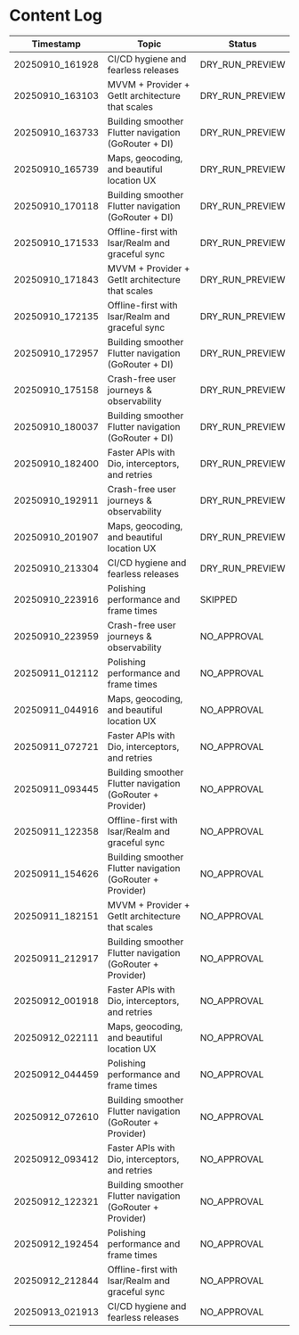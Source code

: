 # Content Log

| Timestamp | Topic | Status |
|---|---|---|
| 20250910_161928 | CI/CD hygiene and fearless releases | DRY_RUN_PREVIEW |
| 20250910_163103 | MVVM + Provider + GetIt architecture that scales | DRY_RUN_PREVIEW |
| 20250910_163733 | Building smoother Flutter navigation (GoRouter + DI) | DRY_RUN_PREVIEW | blueprint |
| 20250910_165739 | Maps, geocoding, and beautiful location UX | DRY_RUN_PREVIEW | lineart_grid |
| 20250910_170118 | Building smoother Flutter navigation (GoRouter + DI) | DRY_RUN_PREVIEW | retro_halftone |
| 20250910_171533 | Offline-first with Isar/Realm and graceful sync | DRY_RUN_PREVIEW | blueprint |
| 20250910_171843 | MVVM + Provider + GetIt architecture that scales | DRY_RUN_PREVIEW | blueprint |
| 20250910_172135 | Offline-first with Isar/Realm and graceful sync | DRY_RUN_PREVIEW | blueprint |
| 20250910_172957 | Building smoother Flutter navigation (GoRouter + DI) | DRY_RUN_PREVIEW | grid |
| 20250910_175158 | Crash-free user journeys & observability | DRY_RUN_PREVIEW | procedural |
| 20250910_180037 | Building smoother Flutter navigation (GoRouter + DI) | DRY_RUN_PREVIEW | photo_or_fallback |
| 20250910_182400 | Faster APIs with Dio, interceptors, and retries | DRY_RUN_PREVIEW | photo_or_fallback |
| 20250910_192911 | Crash-free user journeys & observability | DRY_RUN_PREVIEW | photo_or_fallback |
| 20250910_201907 | Maps, geocoding, and beautiful location UX | DRY_RUN_PREVIEW | photo_or_fallback |
| 20250910_213304 | CI/CD hygiene and fearless releases | DRY_RUN_PREVIEW | photo_or_fallback |
| 20250910_223916 | Polishing performance and frame times | SKIPPED | stock:pexels |
| 20250910_223959 | Crash-free user journeys & observability | NO_APPROVAL | stock:pexels |
| 20250911_012112 | Polishing performance and frame times | NO_APPROVAL | stock:pexels |
| 20250911_044916 | Maps, geocoding, and beautiful location UX | NO_APPROVAL | stock:pexels |
| 20250911_072721 | Faster APIs with Dio, interceptors, and retries | NO_APPROVAL | stock:pexels |
| 20250911_093445 | Building smoother Flutter navigation (GoRouter + Provider) | NO_APPROVAL | stock:pexels |
| 20250911_122358 | Offline-first with Isar/Realm and graceful sync | NO_APPROVAL | stock:pexels |
| 20250911_154626 | Building smoother Flutter navigation (GoRouter + Provider) | NO_APPROVAL | stock:pexels |
| 20250911_182151 | MVVM + Provider + GetIt architecture that scales | NO_APPROVAL | stock:pexels |
| 20250911_212917 | Building smoother Flutter navigation (GoRouter + Provider) | NO_APPROVAL | stock:pexels |
| 20250912_001918 | Faster APIs with Dio, interceptors, and retries | NO_APPROVAL | stock:pexels |
| 20250912_022111 | Maps, geocoding, and beautiful location UX | NO_APPROVAL | stock:pexels |
| 20250912_044459 | Polishing performance and frame times | NO_APPROVAL | stock:pexels |
| 20250912_072610 | Building smoother Flutter navigation (GoRouter + Provider) | NO_APPROVAL | stock:pexels |
| 20250912_093412 | Faster APIs with Dio, interceptors, and retries | NO_APPROVAL | stock:pexels |
| 20250912_122321 | Building smoother Flutter navigation (GoRouter + Provider) | NO_APPROVAL | stock:pexels |
| 20250912_192454 | Polishing performance and frame times | NO_APPROVAL | stock:pexels |
| 20250912_212844 | Offline-first with Isar/Realm and graceful sync | NO_APPROVAL | stock:pexels |
| 20250913_021913 | CI/CD hygiene and fearless releases | NO_APPROVAL | stock:pexels |
